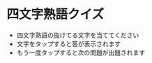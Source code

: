 <div>
<h1>四文字熟語クイズ</h1>

<ul>
  <li>四文字熟語の抜けてる文字を当ててください</li>
  <li>文字をタップすると答が表示されます</li>
  <li>もう一度タップすると次の問題が出題されます</li>
</ul>

</div>
